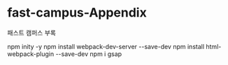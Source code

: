 # fast-campus-Appendix
패스트 캠퍼스 부록

npm inity -y
npm install webpack-dev-server --save-dev
npm install html-webpack-plugin --save-dev
npm i gsap

